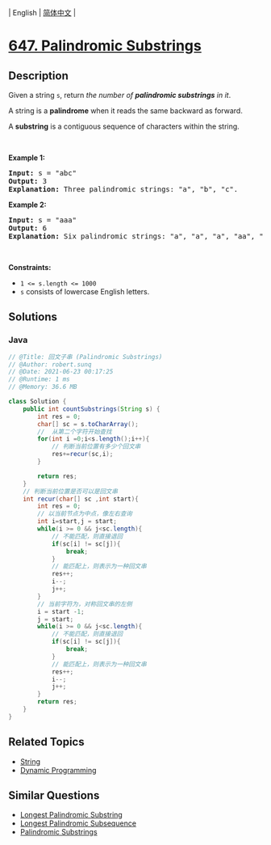 
| English | [简体中文](README.md) |

# [647. Palindromic Substrings](https://leetcode.cn//problems/palindromic-substrings/)

## Description

<p>Given a string <code>s</code>, return <em>the number of <strong>palindromic substrings</strong> in it</em>.</p>

<p>A string is a <strong>palindrome</strong> when it reads the same backward as forward.</p>

<p>A <strong>substring</strong> is a contiguous sequence of characters within the string.</p>

<p>&nbsp;</p>
<p><strong class="example">Example 1:</strong></p>

<pre>
<strong>Input:</strong> s = &quot;abc&quot;
<strong>Output:</strong> 3
<strong>Explanation:</strong> Three palindromic strings: &quot;a&quot;, &quot;b&quot;, &quot;c&quot;.
</pre>

<p><strong class="example">Example 2:</strong></p>

<pre>
<strong>Input:</strong> s = &quot;aaa&quot;
<strong>Output:</strong> 6
<strong>Explanation:</strong> Six palindromic strings: &quot;a&quot;, &quot;a&quot;, &quot;a&quot;, &quot;aa&quot;, &quot;aa&quot;, &quot;aaa&quot;.
</pre>

<p>&nbsp;</p>
<p><strong>Constraints:</strong></p>

<ul>
	<li><code>1 &lt;= s.length &lt;= 1000</code></li>
	<li><code>s</code> consists of lowercase English letters.</li>
</ul>


## Solutions


### Java

```Java
// @Title: 回文子串 (Palindromic Substrings)
// @Author: robert.sunq
// @Date: 2021-06-23 00:17:25
// @Runtime: 1 ms
// @Memory: 36.6 MB

class Solution {
    public int countSubstrings(String s) {
        int res = 0;
        char[] sc = s.toCharArray();
        //  从第二个字符开始查找
        for(int i =0;i<s.length();i++){
            // 判断当前位置有多少个回文串
            res+=recur(sc,i);
        }

        return res;
    }
    // 判断当前位置是否可以是回文串
    int recur(char[] sc ,int start){
        int res = 0;
        // 以当前节点为中点，像左右查询
        int i=start,j = start;
        while(i >= 0 && j<sc.length){
            // 不能匹配，则直接退回
            if(sc[i] != sc[j]){
                break;
            }
            // 能匹配上，则表示为一种回文串
            res++;
            i--;
            j++;
        }
        // 当前字符为，对称回文串的左侧
        i = start -1;
        j = start;
        while(i >= 0 && j<sc.length){
            // 不能匹配，则直接退回
            if(sc[i] != sc[j]){
                break;
            }
            // 能匹配上，则表示为一种回文串
            res++;
            i--;
            j++;
        }
        return res;
    }
}
```



## Related Topics

- [String](https://leetcode.cn//tag/string)
- [Dynamic Programming](https://leetcode.cn//tag/dynamic-programming)

## Similar Questions

- [Longest Palindromic Substring](../longest-palindromic-substring/README_EN.md)
- [Longest Palindromic Subsequence](../longest-palindromic-subsequence/README_EN.md)
- [Palindromic Substrings](../palindromic-substrings/README_EN.md)
